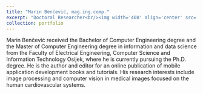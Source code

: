 ```yaml
---
title: "Marin Benčević, mag.ing.comp."
excerpt: "Doctoral Researcher<br/><img width='400' align='center' src='/images/cv_benc.jpg'>"
collection: portfolio
---
```


Marin Benčević received the Bachelor of Computer Engineering degree and the Master of Computer Engineering degree in information and
data science from the Faculty of Electrical Engineering, Computer Science and Information Technology Osijek, where he is currently pursuing the
Ph.D. degree. He is the author and editor for an online publication of mobile application development books and tutorials. His research interests
include image processing and computer vision in medical images focused on the human cardiovascular systems.
